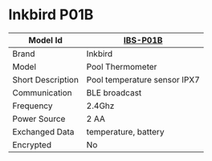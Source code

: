 # Inkbird P01B

|Model Id|[IBS-P01B](https://github.com/theengs/decoder/blob/development/src/devices/IBS_THBP01B_json.h)|
|-|-|
|Brand|Inkbird|
|Model|Pool Thermometer|
|Short Description|Pool temperature sensor IPX7|
|Communication|BLE broadcast|
|Frequency|2.4Ghz|
|Power Source|2 AA|
|Exchanged Data|temperature, battery|
|Encrypted|No|
